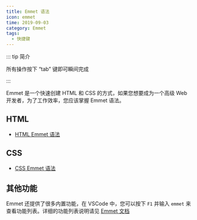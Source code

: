 ```yaml
---
title: Emmet 语法
icon: emmet
time: 2019-09-03
category: Emmet
tags:
  - 快捷键
---
```


::: tip 简介

所有操作按下 “tab” 键即可瞬间完成

:::

Emmet 是一个快速创建 HTML 和 CSS 的方式，如果您想要成为一个高级 Web 开发者，为了工作效率，您应该掌握 Emmet 语法。

<!-- more -->

## HTML

- [HTML Emmet 语法](html.md)

## CSS

- [CSS Emmet 语法](CSS.md)

## 其他功能

Emmet 还提供了很多内置功能，在 VSCode 中，您可以按下 `F1` 并输入 `emmet` 来查看功能列表。详细的功能列表说明请见 [Emmet 文档](https://docs.emmet.io/actions/)
